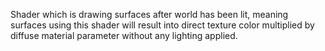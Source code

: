 Shader which is drawing surfaces after world has been lit, meaning surfaces using this shader will result into direct texture color multiplied by diffuse material parameter without any lighting applied.